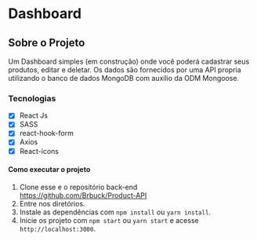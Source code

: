 # Dashboard

## Sobre o Projeto

Um Dashboard simples (em construção) onde você poderá cadastrar seus produtos, editar e deletar.
Os dados são fornecidos por uma API propria utilizando o banco de dados MongoDB com auxílio da ODM Mongoose.

### Tecnologias

- [x] React Js
- [x] SASS
- [x] react-hook-form
- [x] Axios
- [x] React-icons

#### Como executar o projeto

1. Clone esse e o repositório back-end https://github.com/Brbuck/Product-API
2. Entre nos diretórios.
3. Instale as dependências com `npm install` ou `yarn install`.
4. Inicie os projeto com `npm start` ou `yarn start` e acesse `http://localhost:3000`.
